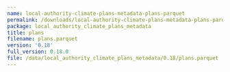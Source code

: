 ```yaml
---
name: local-authority-climate-plans-metadata-plans-parquet
permalink: /downloads/local-authority-climate-plans-metadata-plans-parquet/0_18
package: local_authority_climate_plans_metadata
title: plans
filename: plans.parquet
version: '0.18'
full_version: 0.18.0
file: /data/local_authority_climate_plans_metadata/0.18/plans.parquet
---
```

